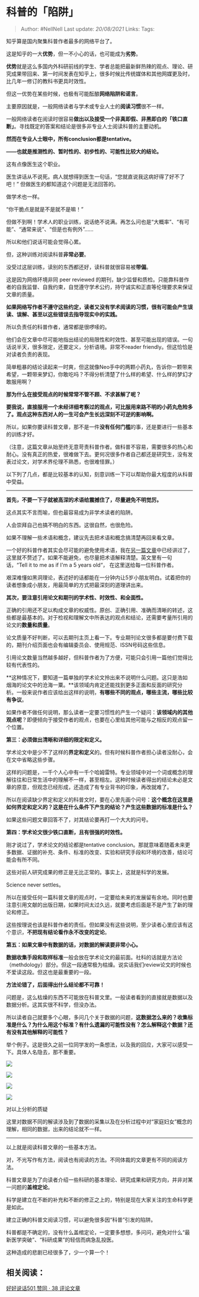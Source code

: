 # 科普的「陷阱」

> Author: #NellNell
Last update: *20/08/2021*
Links:
Tags:

知乎算是国内聚集科普作者最多的网络平台了。

这是知乎的一大**优势**，但一不小心的话，也可能成为**劣势**。

**优势**就是这么多国内外科研前线的学生、学者总能把最新鲜热辣的观点、理论、研究成果带回来、第一时间发表在知乎上，很多时候比传统媒体和其他网媒更及时，比几年一修订的教科书更具时效性。

但这一优势在某些时候，也极有可能酝酿**网络陷阱和谣言**。

主要原因就是，一般网络读者与学术或专业人士的**阅读习惯**很不一样。

一般网络读者在阅读时很容易**做出以及接受一个非真即假、非黑即白的「铁口直断」**。寻找既定的答案和结论是很多非专业人士阅读科普的主要动机。

**然而在专业人士眼中，所有conclusion都是tentative。**

**——也就是推测性的、暂时性的、初步性的、可能性比较大的结论。**

这有点像医生这个职业。

医生讲话从不说死。病人就想得到医生一句话，“您就直说我这病好得了好不了吧！” 但做医生的都知道这个问题是无法回答的。

做学术也一样。

“你干脆点是就是不是就不是嘛！”

但做不到啊！学术人的职业训练，说话绝不说满。再怎么问也是“大概率”、“有可能”、“通常来说”、“但是也有例外”……

所以和他们说话可能会觉得心累。

但，这种训练对阅读科普**非常必要**。

没受过这层训练，读别的东西都还好，读科普就很容易被**带偏**。

这是因为网络环境非同 peer reviewed 的期刊，缺少监督和质检。只能靠科普作者的自我监督、自我约束，自觉遵守学术公约，持守诚实和正直等伦理要求来保证文章的质量。

**如果网络写作者不遵守这些约定，读者又没有学术阅读的习惯，很有可能会产生误读、误解、甚至以这些错误去指导现实中的实践。**

所以负责任的科普作者，通常都是很啰嗦的。

他们会在文章中尽可能地指出结论的局限性和时效性、甚至可能出现的错误。一句话说半天，很多限定，还要定义，分析语境。非常不reader friendly。但这恰恰是对读者负责的表现。

简单粗暴的结论读起来一时爽，但这就像Neo手中的两颗小药丸，告诉你一颗带来希望，一颗带来梦幻，你敢吃吗？不得分析清楚了什么样的希望、什么样的梦幻才敢服用啊？

**那为什么在接受观点的时候常常不管不顾、不求甚解了呢？**

**要我说，直接服用一个未经详细考察过的观点，可比服用来路不明的小药丸危险多了。观点这种东西对人的一生可会产生长远深刻不可逆的影响啊。**

所以，如果你要读科普文章，那不是一件**没有任何门槛**的事，还是要进行一些基本的训练才好。

（注意，这篇文章从始至终无意苛责科普作者。做科普不容易，需要很多的热心和耐心。没有真正的热爱，很难做下去。更何况很多作者自己都还是研究生，没有发表过论文，对学术界伦理不熟悉，也很难怪罪。）

以下列了几点，都是比较基本的认知，刻意训练一下可以帮助你最大程度的从科普中受益。

---

**首先，不要一下子就被高深的术语给震撼住了，尽量避免不明觉厉。**

这点其实不言而喻，但也最容易成为非学术读者的陷阱。

人会崇拜自己也搞不明白的东西。这很自然，也很危险。

如果不理解一些术语和概念，建议先去把术语和概念搞清楚再回来看文章。

一个好的科普作者其实会尽可能的避免使用术语，我在[另一篇文章](https://zhuanlan.zhihu.com/p/106595277)中已经讲过了，这里就不赘述了。如果不能避免，也尽量把术语解释清楚。英文里有一句话，“Tell it to me as if I'm a 5 years old“， 在这里送给每一位科普作者。

艰深难懂如黑洞理论，表述好的话都能在一分钟内让5岁小朋友明白。试着把你的读者想象成小朋友，用最简单的方式把最深刻的道理讲出来。

**其次，要注意引用论文和期刊的学术性、时效性、和全面性。**

正确的引用还不足以构成文章的权威性。原创、正确引用、准确而清晰的转述，这些都是最基本的。对于检视和理解文中所表达的观点和结论，还需要考量所引用的论文的**数量和质量**。

论文质量不好判断，可以去期刊主页上看一下。专业期刊论文很多都是要付费下载的，期刊介绍页面也会有编辑委员会、使用规范、ISSN号码这些信息。

引用论文数量当然越多越好，但科普作者为了方便，可能只会引用一篇他们觉得比较有代表性的。

**这种情况下，要知道一篇单独的学术论文拎出来不说明什么问题。这只是浩如烟海的论文中的沧海一粟。**该领域内肯定还能找到更多正面和反面的研究分析。一般来说作者应该给出这样的说明，**有哪些不同的观点，哪些主流，哪些比较有争议**。

如果作者不做任何说明，那么读者一定要习惯性的产生一个疑问：**该领域内的其他观点呢**？即便倾向于接受作者的观点，也要在心里给其他可能与之相反的观点留一个位置。

**第三：必须做出清晰和详细的限定和定义。**

学术论文中是少不了这样的**界定和定义**的。但有时候科普作者担心读者没耐心，会在文中省略这些步骤。

这样的问题是，一千个人心中有一千个哈姆雷特。专业领域中对一个词或概念的理解往往和日常生活中的理解不一样，甚至相左。这种时候读者得出的结论未必是文章的原意，但观念已经形成，还造成了有专业背书的印象，再改就难了。

所以在阅读缺少界定和定义的科普文时，要在心里先画个问号：**这个概念在这里是如何界定和定义的？这是在什么条件下产生的结论？产生这些数据的标准是什么？**

如果这些问题文章回答不了，对其结论要再打一个大大的问号。

**第四：学术论文很少铁口直断，且有很强的时效性。**

刚才说过了，学术论文的结论都是tentative conclusion。那就意味着随着未来更多数据、证据的补充、条件、标准的改变、实验和研究手段和环境的改善，结论可能会有所不同。

这些对前人研究成果的修正是无比正常的。事实上，这就是科学的发展。

Science never settles。

所以在接受任何一篇科普文章的观点时，一定要给未来的发展留有余地。同时也要注意引用文献的出版日期，如果时间太过久远，就要考虑后面是不是产生了新的理论和修正。

这些按理说也该是科普作者的责任。但如果没有这些说明，至少读者心里应该有这个意识，**不把现有结论看作永不改变的定论**。

**第五：如果文章中有数据的话，对数据的解读要非常小心。**

**数据收集手段和取样标准**一般会放在学术论文的最前面。社科的话就是方法论（methdology）部分。但这一段通常极为枯燥。说实话我们review论文的时候也不爱读这段。但这也是最重要的一段。

**方法论错了，后面得出什么结论都不可靠！**

问题是，这么枯燥的东西不可能放在科普文里。一般读者看到的直接就是数据以及数据分析。这其实很不科学，但没办法。

所以读者自己就要多个心眼，多问几个关于数据的问题，**这数据怎么来的？收集标准是什么？为什么用这个标准？有什么遗漏的可能性没有？怎么解释这个数据？还有没有其他解释的可能性？**

举个例子。这是很久之前一位同学发的一条想法，以及我的回应，大家可以感受一下。具体人名隐去，那不重要。

![](https://pic2.zhimg.com/v2-7a85b0fed36956d10b42d198aaccfe3d_b.jpg)

![](https://pic2.zhimg.com/80/v2-7a85b0fed36956d10b42d198aaccfe3d_720w.jpg)

![](https://pic2.zhimg.com/v2-93546ac740a5b9853b9c0ba1623bcfc1_b.jpg)

![](https://pic2.zhimg.com/80/v2-93546ac740a5b9853b9c0ba1623bcfc1_720w.jpg)

对以上分析的质疑

这里对数据不同的解读涉及到了数据的采集以及在分析过程中对“家庭妇女”概念的理解，相同的数据，出来的结论就不一样。

---

以上就是阅读科普文章的一些基本方法。

对，不光写作有方法，阅读也有阅读的方法。不同体裁的文章更有不同的阅读方法。

科普文章是为了向读者介绍一些科研的基本理论、研究成果和研究方向，并非对某一问题的**盖棺定论**。

科学是建立在不断的补充和不断的修正之上的，特别是现在大家关注的生命科学更是如此。

建立正确的科普文阅读习惯，可以避免很多因“科普”引发的陷阱。

科普都是不确定的，没有什么盖棺定论，一定要多想想，多问问，避免对什么“最新医学突破”、“科研成果”的轻信而病急乱投医。

这种造成的悲剧已经很多了，少一个算一个！

## 相关阅读：

[好好说话501 赞同 · 38 评论文章](https://zhuanlan.zhihu.com/p/106595277)
